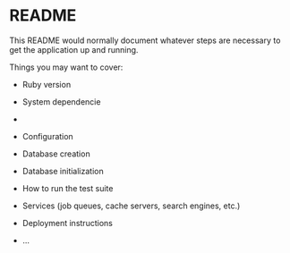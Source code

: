 # README

This README would normally document whatever steps are necessary to get the
application up and running.

Things you may want to cover:

* Ruby version

* System dependencie
* 

* Configuration

* Database creation

* Database initialization

* How to run the test suite

* Services (job queues, cache servers, search engines, etc.)

* Deployment instructions

* ...
